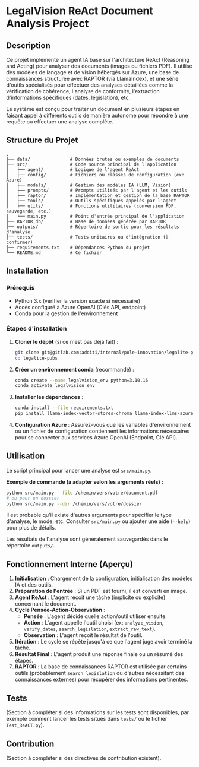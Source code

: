 # LegalVision ReAct Document Analysis Project

## Description

Ce projet implémente un agent IA basé sur l'architecture ReAct (Reasoning and Acting) pour analyser des documents (images ou fichiers PDF). Il utilise des modèles de langage et de vision hébergés sur Azure, une base de connaissances structurée avec RAPTOR (via LlamaIndex), et une série d'outils spécialisés pour effectuer des analyses détaillées comme la vérification de cohérence, l'analyse de conformité, l'extraction d'informations spécifiques (dates, législation), etc.

Le système est conçu pour traiter un document en plusieurs étapes en faisant appel à différents outils de manière autonome pour répondre à une requête ou effectuer une analyse complète.

## Structure du Projet

```
.
├── data/               # Données brutes ou exemples de documents
├── src/                # Code source principal de l'application
│   ├── agent/          # Logique de l'agent ReAct
│   ├── config/         # Fichiers ou classes de configuration (ex: Azure)
│   ├── models/         # Gestion des modèles IA (LLM, Vision)
│   ├── prompts/        # Prompts utilisés par l'agent et les outils
│   ├── raptor/         # Implémentation et gestion de la base RAPTOR
│   ├── tools/          # Outils spécifiques appelés par l'agent
│   ├── utils/          # Fonctions utilitaires (conversion PDF, sauvegarde, etc.)
│   └── main.py         # Point d'entrée principal de l'application
├── RAPTOR_db/          # Base de données générée par RAPTOR
├── outputs/            # Répertoire de sortie pour les résultats d'analyse
├── tests/              # Tests unitaires ou d'intégration (à confirmer)
├── requirements.txt    # Dépendances Python du projet
└── README.md           # Ce fichier
```

## Installation

### Prérequis

*   Python 3.x (vérifier la version exacte si nécessaire)
*   Accès configuré à Azure OpenAI (Clés API, endpoint)
*   Conda pour la gestion de l'environnement

### Étapes d'installation

1.  **Cloner le dépôt** (si ce n'est pas déjà fait) :
    ```bash
    git clone git@gitlab.com:additi/internal/pole-innovation/legalite-pubs.git
    cd legalite-pubs
    ```

2.  **Créer un environnement conda** (recommandé) :
    ```bash
    conda create --name legalvision_env python=3.10.16
    conda activate legalvision_env
    ```

3.  **Installer les dépendances** :
    ```bash
    conda install --file requirements.txt
    pip install llama-index-vector-stores-chroma llama-index-llms-azure-openai llama-index-embeddings-azure-openai llama-index-packs-raptor PyMuPDF opencv-python docling
    ```

4.  **Configuration Azure** :
    Assurez-vous que les variables d'environnement ou un fichier de configuration contiennent les informations nécessaires pour se connecter aux services Azure OpenAI (Endpoint, Clé API).

## Utilisation

Le script principal pour lancer une analyse est `src/main.py`.

**Exemple de commande (à adapter selon les arguments réels) :**

```bash
python src/main.py --file /chemin/vers/votre/document.pdf
# ou pour un dossier
python src/main.py --dir /chemin/vers/votre/dossier
```

Il est probable qu'il existe d'autres arguments pour spécifier le type d'analyse, le mode, etc. Consulter `src/main.py` ou ajouter une aide (`--help`) pour plus de détails.

Les résultats de l'analyse sont généralement sauvegardés dans le répertoire `outputs/`.

## Fonctionnement Interne (Aperçu)

1.  **Initialisation** : Chargement de la configuration, initialisation des modèles IA et des outils.
2.  **Préparation de l'entrée** : Si un PDF est fourni, il est converti en image.
3.  **Agent ReAct** : L'agent reçoit une tâche (implicite ou explicite) concernant le document.
4.  **Cycle Pensée-Action-Observation** :
    *   **Pensée** : L'agent décide quelle action/outil utiliser ensuite.
    *   **Action** : L'agent appelle l'outil choisi (ex: `analyze_vision`, `verify_dates`, `search_legislation`, `extract_raw_text`).
    *   **Observation** : L'agent reçoit le résultat de l'outil.
5.  **Itération** : Le cycle se répète jusqu'à ce que l'agent juge avoir terminé la tâche.
6.  **Résultat Final** : L'agent produit une réponse finale ou un résumé des étapes.
7.  **RAPTOR** : La base de connaissances RAPTOR est utilisée par certains outils (probablement `search_legislation` ou d'autres nécessitant des connaissances externes) pour récupérer des informations pertinentes.

## Tests

(Section à compléter si des informations sur les tests sont disponibles, par exemple comment lancer les tests situés dans `tests/` ou le fichier `Test_ReACT.py`).

## Contribution

(Section à compléter si des directives de contribution existent).
